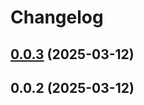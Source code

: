 # Changelog

## [0.0.3](https://github.com/shovel-kun/react-native-seekbar/compare/v0.0.2...v0.0.3) (2025-03-12)

## 0.0.2 (2025-03-12)
